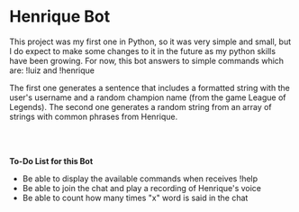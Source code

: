 <h1>Henrique Bot</h1>

This project was my first one in Python, so it was very simple and small, but I do expect to make some changes to it in the future as my python skills have been growing. For now, this bot answers to simple commands which are:
!luiz and !henrique

The first one generates a sentence that includes a formatted string with the user's username and a random champion name (from the game League of Legends).
The second one generates a random string from an array of strings with common phrases from Henrique.

<br><br>

<b>To-Do List for this Bot</b>
<ul>
  <li>Be able to display the available commands when receives !help</li>
  <li>Be able to join the chat and play a recording of Henrique's voice</li>
  <li>Be able to count how many times "x" word is said in the chat</li>
</ul>
